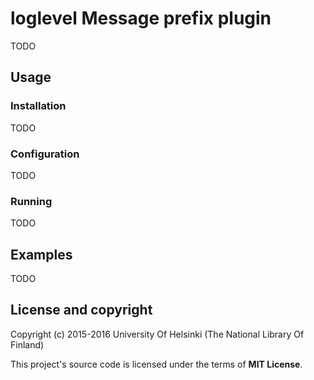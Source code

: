 # loglevel Message prefix plugin

TODO

## Usage

### Installation

TODO

### Configuration

TODO

### Running

TODO

## Examples

TODO

## License and copyright

Copyright (c) 2015-2016 University Of Helsinki (The National Library Of Finland)

This project's source code is licensed under the terms of **MIT License**.